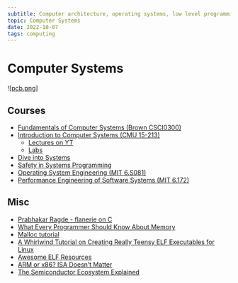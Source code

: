 ```yaml
---
subtitle: Computer architecture, operating systems, low level programming
topic: Computer Systems
date: 2022-10-07
tags: computing
---
```

# Computer Systems

![[pcb.png]]
## Courses
- [Fundamentals of Computer Systems (Brown CSCI0300)](https://cs.brown.edu/courses/csci0300/2022/schedule.html)
- [Introduction to Computer Systems (CMU 15-213)](https://scs.hosted.panopto.com/Panopto/Pages/Sessions/List.aspx#folderID=%22b96d90ae-9871-4fae-91e2-b1627b43e25e%22&maxResults=50)
  - [Lectures on YT](https://www.youtube.com/playlist?list=PLbY-cFJNzq7z_tQGq-rxtq_n2QQDf5vnM)
  - [Labs](https://csapp.cs.cmu.edu/3e/labs.html)
- [Dive into Systems](https://diveintosystems.org/)
- [Safety in Systems Programming](https://web.stanford.edu/class/cs110l/)
- [Operating System Engineering (MIT 6.S081)](https://pdos.csail.mit.edu/6.S081/2020/schedule.html)
- [Performance Engineering of Software Systems (MIT 6.172)](https://ocw.mit.edu/courses/6-172-performance-engineering-of-software-systems-fall-2018/resources/lecture-videos/)

## Misc
- [Prabhakar Ragde - flanerie on C](https://cs.uwaterloo.ca/~plragde/flaneries/IYMLC/)
- [What Every Programmer Should Know About Memory](https://people.freebsd.org/~lstewart/articles/cpumemory.pdf)
- [Malloc tutorial](https://danluu.com/malloc-tutorial/)
- [A Whirlwind Tutorial on Creating Really Teensy ELF Executables for Linux ](https://muppetlabs.com/~breadbox/software/tiny/teensy.html)
- [Awesome ELF Resources](https://github.com/tmpout/awesome-elf)
- [ARM or x86? ISA Doesn’t Matter](https://chipsandcheese.com/2021/07/13/arm-or-x86-isa-doesnt-matter/)
- [The Semiconductor Ecosystem Explained](https://semiwiki.com/semiconductor-manufacturers/307494-the-semiconductor-ecosystem-explained/)

[//begin]: # "Autogenerated link references for markdown compatibility"
[pcb.png]: ../images/pcb.png "pcb.png"
[//end]: # "Autogenerated link references"
